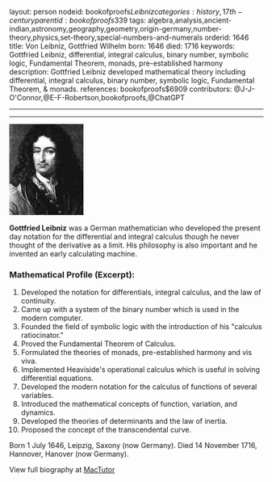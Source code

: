 layout: person
nodeid: bookofproofs$Leibniz
categories: history,17th-century
parentid: bookofproofs$339
tags: algebra,analysis,ancient-indian,astronomy,geography,geometry,origin-germany,number-theory,physics,set-theory,special-numbers-and-numerals
orderid: 1646
title: Von Leibniz, Gottfried Wilhelm
born: 1646
died: 1716
keywords: Gottfried Leibniz, differential, integral calculus, binary number, symbolic logic, Fundamental Theorem, monads, pre-established harmony
description: Gottfried Leibniz developed mathematical theory including differential, integral calculus, binary number, symbolic logic, Fundamental Theorem, & monads.
references: bookofproofs$6909
contributors: @J-J-O'Connor,@E-F-Robertson,bookofproofs,@ChatGPT

---



---

![Leibniz.jpg](https://github.com/bookofproofs/bookofproofs.github.io/blob/main/_sources/_assets/images/portraits/Leibniz.jpg?raw=true)

**Gottfried Leibniz** was a German mathematician who developed the present day notation for the differential and integral calculus though he never thought of the derivative as a limit. His philosophy is also important and he invented an early calculating machine.

### Mathematical Profile (Excerpt):
1. Developed the notation for differentials, integral calculus, and the law of continuity. 
2. Came up with a system of the binary number which is used in the modern computer. 
3. Founded the field of symbolic logic with the introduction of his "calculus ratiocinator."
4. Proved the Fundamental Theorem of Calculus.
5. Formulated the theories of monads, pre-established harmony and vis viva.
6. Implemented Heaviside's operational calculus which is useful in solving differential equations. 
7. Developed the modern notation for the calculus of functions of several variables. 
8. Introduced the mathematical concepts of function, variation, and dynamics. 
9. Developed the theories of determinants and the law of inertia. 
10. Proposed the concept of the transcendental curve.

Born 1 July 1646, Leipzig, Saxony (now Germany). Died 14 November 1716, Hannover, Hanover (now Germany).

View full biography at [MacTutor](https://mathshistory.st-andrews.ac.uk/Biographies/Leibniz/)

